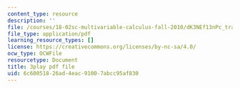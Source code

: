 ```yaml
---
content_type: resource
description: ''
file: /courses/18-02sc-multivariable-calculus-fall-2010/dK3NEf13nPc_transcript.pdf
file_type: application/pdf
learning_resource_types: []
license: https://creativecommons.org/licenses/by-nc-sa/4.0/
ocw_type: OCWFile
resourcetype: Document
title: 3play pdf file
uid: 6c600518-26ad-4eac-9100-7abcc95af830
---
```

